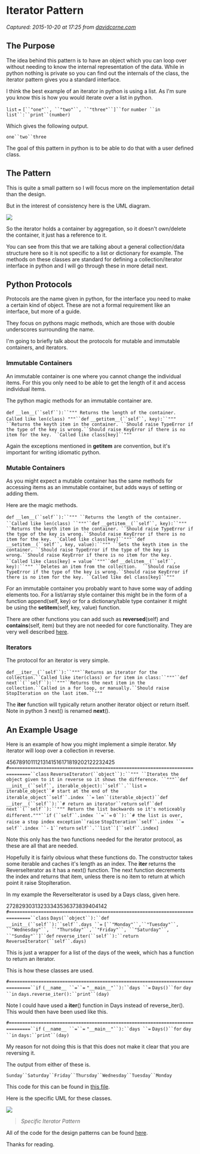 # Iterator Pattern

_Captured: 2015-10-20 at 17:25 from [davidcorne.com](http://davidcorne.com/2013/02/22/iterator-pattern/#more-720)_

## The Purpose

The idea behind this pattern is to have an object which you can loop over without needing to know the internal representation of the data. While in python nothing is private so you can find out the internals of the class, the iterator pattern gives you a standard interface.

I think the best example of an iterator in python is using a list. As I'm sure you know this is how you would iterate over a list in python.

`list` `=` `[``"one"``, ``"two"``, ``"three"``]``for` `number ``in` `list``:``print``(number)`

Which gives the following output.

`one``two``three`

The goal of this pattern in python is to be able to do that with a user defined class.

## The Pattern

This is quite a small pattern so I will focus more on the implementation detail than the design.

But in the interest of consistency here is the UML diagram.

![](https://raw.github.com/davidcorne/Design-Patterns-In-Python/master/Images/UML/Iterator_general.png)

So the iterator holds a container by aggregation, so it doesn't own/delete the container, it just has a reference to it.

You can see from this that we are talking about a general collection/data structure here so it is not specific to a list or dictionary for example. The methods on these classes are standard for defining a collection/iterator interface in python and I will go through these in more detail next.

## Python Protocols

Protocols are the name given in python, for the interface you need to make a certain kind of object. These are not a formal requirement like an interface, but more of a guide.

They focus on pythons magic methods, which are those with double underscores surrounding the name.

I'm going to briefly talk about the protocols for mutable and immutable containers, and iterators.

### Immutable Containers

An immutable container is one where you cannot change the individual items. For this you only need to be able to get the length of it and access individual items.

The python magic methods for an immutable container are.

`def` `__len__(``self``):``""" Returns the length of the container. Called like len(class) """``def` `__getitem__(``self``, key):``""" ``Returns the keyth item in the container. ``Should raise TypeError if the type of the key is wrong.``Should raise KeyError if there is no item for the key. ``Called like class[key]``"""`

Again the exceptions mentioned in __getitem__ are convention, but it's important for writing idiomatic python.

### Mutable Containers

As you might expect a mutable container has the same methods for accessing items as an immutable container, but adds ways of setting or adding them.

Here are the magic methods.

`def` `__len__(``self``):``""" ``Returns the length of the container. ``Called like len(class) ``"""``def` `__getitem__(``self``, key):``""" ``Returns the keyth item in the container. ``Should raise TypeError if the type of the key is wrong.``Should raise KeyError if there is no item for the key. ``Called like class[key]``"""``def` `__setitem__(``self``, key, value):``""" ``Sets the keyth item in the container. ``Should raise TypeError if the type of the key is wrong.``Should raise KeyError if there is no item for the key. ``Called like class[key] = value``"""``def` `__delitem__(``self``, key):``""" ``Deletes an item from the collection.  ``Should raise TypeError if the type of the key is wrong.``Should raise KeyError if there is no item for the key. ``Called like del class[key]``"""`

For an immutable container you probably want to have some way of adding elements too. For a list/array style container this might be in the form of a function append(self, key) or for a dictionary/table type container it might be using the __setitem__(self, key, value) function.

There are other functions you can add such as __reversed__(self) and __contains__(self, item) but they are not needed for core functionality. They are very well described [here](http://www.rafekettler.com/magicmethods.html#sequence).

### Iterators

The protocol for an iterator is very simple.

`def` `__iter__(``self``):``"""``Returns an iterator for the collection.``Called like iter(class) or for item in class:``"""``def` `next``(``self``):``"""``Returns the next item in the collection.``Called in a for loop, or manually.``Should raise StopIteration on the last item.``"""`

The __iter__ function will typically return another iterator object or return itself. Note in python 3 next() is renamed __next__().

## An Example Usage

Here is an example of how you might implement a simple iterator. My iterator will loop over a collection in reverse.

45678910111213141516171819202122232425
`#==============================================================================``class` `ReverseIterator(``object``):``""" ``Iterates the object given to it in reverse so it shows the difference. ``"""``def` `__init__(``self``, iterable_object):``self``.``list` `=` `iterable_object``# start at the end of the iterable_object``self``.index ``=` `len``(iterable_object)``def` `__iter__(``self``):``# return an iterator``return` `self``def` `next``(``self``):``""" Return the list backwards so it's noticeably different."""``if` `(``self``.index ``=``=` `0``):``# the list is over, raise a stop index exception``raise` `StopIteration``self``.index ``=` `self``.index ``-` `1``return` `self``.``list``[``self``.index]`

Note this only has the two functions needed for the iterator protocol, as these are all that are needed.

Hopefully it is fairly obvious what these functions do. The constructor takes some iterable and caches it's length as an index. The __iter__ returns the ReverseIterator as it has a next() function. The next function decrements the index and returns that item, unless there is no item to return at which point it raise StopIteration.

In my example the ReverseIterator is used by a Days class, given here.

27282930313233343536373839404142
`#==============================================================================``class` `Days(``object``):``def` `__init__(``self``):``self``.days ``=` `[``"Monday"``,``"Tuesday"``, ``"Wednesday"``, ``"Thursday"``,``"Friday"``, ``"Saturday"``, ``"Sunday"``]``def` `reverse_iter(``self``):``return` `ReverseIterator(``self``.days)`

This is just a wrapper for a list of the days of the week, which has a function to return an iterator.

This is how these classes are used.

`#==============================================================================``if` `(__name__ ``=``=` `"__main__"``):``days ``=` `Days()``for` `day ``in` `days.reverse_iter():``print``(day)`

Note I could have used a __iter__() function in Days instead of reverse_iter(). This would then have been used like this.

`#==============================================================================``if` `(__name__ ``=``=` `"__main__"``):``days ``=` `Days()``for` `day ``in` `days:``print``(day)`

My reason for not doing this is that this does not make it clear that you are reversing it.

The output from either of these is.

`Sunday``Saturday``Friday``Thursday``Wednesday``Tuesday``Monday`

This code for this can be found in [this file](https://github.com/davidcorne/Design-Patterns-In-Python/blob/master/Behavioural/Iterator.py).

Here is the specific UML for these classes.

![](https://raw.github.com/davidcorne/Design-Patterns-In-Python/master/Images/UML/Iterator_specific.png)

> _Specific Iterator Pattern_

All of the code for the design patterns can be found [here](https://github.com/davidcorne/Design-Patterns-In-Python).

Thanks for reading.
